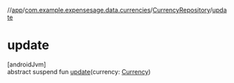 //[app](../../../index.md)/[com.example.expensesage.data.currencies](../index.md)/[CurrencyRepository](index.md)/[update](update.md)

# update

[androidJvm]\
abstract suspend fun [update](update.md)(currency: [Currency](../-currency/index.md))
